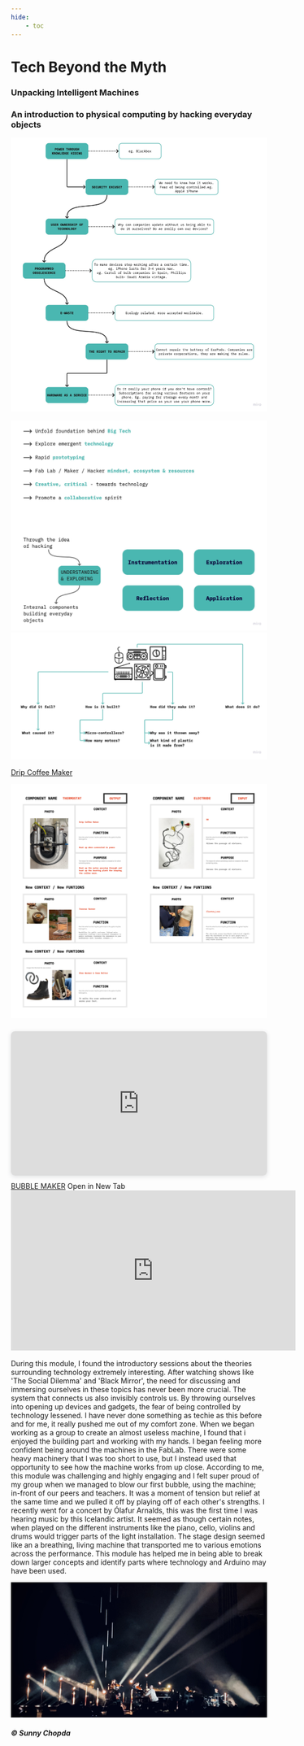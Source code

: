 ```yaml
---
hide:
    - toc
---
```


# **Tech Beyond the Myth**


<h3>Unpacking Intelligent Machines</h3>
<h3>An introduction to physical computing by hacking everyday objects</h3>

![](../images/techmyth.jpg)

![](../images/Tech01.jpg)
![](../images/Tech02.jpg)

<a class="button" href="https://hackmd.io/xQ9hjQftSiaee3XNQ7NcrQ?view">Drip Coffee Maker</a>

![](../images/Input_output.jpg)

<div style="position: relative; width: 100%; height: 0; padding-top: 56.2500%;
 padding-bottom: 0; box-shadow: 0 2px 8px 0 rgba(63,69,81,0.16); margin-top: 1.6em; margin-bottom: 0.9em; overflow: hidden;
 border-radius: 8px; will-change: transform;">
  <iframe loading="lazy" style="position: absolute; width: 100%; height: 100%; top: 0; left: 0; border: none; padding: 0;margin: 0;"
    src="https:&#x2F;&#x2F;www.canva.com&#x2F;design&#x2F;DAFSOM00dx4&#x2F;view?embed" allowfullscreen="allowfullscreen" allow="fullscreen">
  </iframe>
</div>
<a href="https:&#x2F;&#x2F;www.canva.com&#x2F;design&#x2F;DAFSOM00dx4&#x2F;view?utm_content=DAFSOM00dx4&amp;utm_campaign=designshare&amp;utm_medium=embeds&amp;utm_source=link" target="_blank" rel="noopener">BUBBLE MAKER</a> Open in New Tab


<iframe width="560" height="315" src="https://www.youtube.com/embed/yP4Ky6ruQYY" title="YouTube video player" frameborder="0" allow="accelerometer; autoplay; clipboard-write; encrypted-media; gyroscope; picture-in-picture" allowfullscreen></iframe>

During this module, I found the introductory sessions about the theories surrounding technology extremely interesting. After watching shows like 'The Social Dilemma' and 'Black Mirror', the need for discussing and immersing ourselves in these topics has never been more crucial. The system that connects us also invisibly controls us. By throwing ourselves into opening up devices and gadgets, the fear of being controlled by technology lessened. I have never done something as techie as this before and for me, it really pushed me out of my comfort zone. When we began working as a group to create an almost useless machine, I found that i enjoyed the building part and working with my hands. I began feeling more confident being around the machines in the FabLab. There were some heavy machinery that I was too short to use, but I instead used that opportunity to see how the machine works from up close. According to me, this module was challenging and highly engaging and I felt super proud of my group when we managed to blow our first bubble, using the machine; in-front of our peers and teachers. It was a moment of tension but relief at the same time and we pulled it off by playing off of each other's strengths. I recently went for a concert  by Ólafur Arnalds, this was the first time I was hearing music by this Icelandic artist. It seemed as though certain notes, when played on the different instruments like the piano, cello, violins and drums would trigger parts of the light installation. The stage design seemed like an a breathing, living machine that transported me to various emotions across the performance. This module has helped me in being able to break down larger concepts and identify parts where technology and Arduino may have been used.

![](../images/olafur.jpeg)
<h5>© Sunny Chopda </h5>
